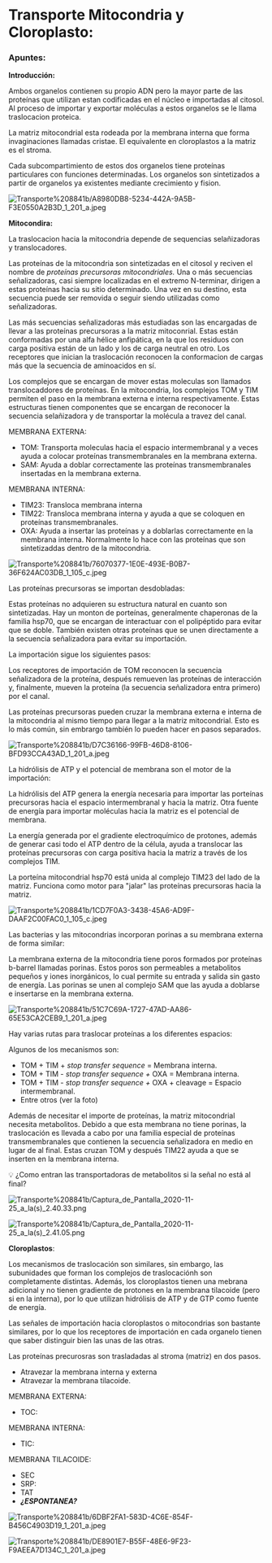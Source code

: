 # Transporte Mitocondria y Cloroplasto:

### Apuntes:

**Introducción:**

Ambos organelos contienen su propio ADN pero la mayor parte de las proteínas que utilizan estan codificadas en el núcleo e importadas al citosol. Al proceso de importar y exportar moléculas a estos organelos se le llama traslocacion proteica.

La matriz mitocondrial esta rodeada por la membrana interna que forma invaginaciones llamadas cristae. El equivalente en cloroplastos a la matriz es el stroma.

Cada subcompartimiento de estos dos organelos tiene proteínas particulares con funciones determinadas. Los organelos son sintetizados a partir de organelos ya existentes mediante crecimiento y fision. 

![Transporte%208841b/A8980DB8-5234-442A-9A5B-F3E0550A2B3D_1_201_a.jpeg](Transporte%208841b/A8980DB8-5234-442A-9A5B-F3E0550A2B3D_1_201_a.jpeg)

**Mitocondira:**

La traslocacion hacia la mitocondria depende de sequencias selañizadoras y translocadores.

Las proteínas de la mitocondria son sintetizadas en el citosol y reciven el nombre de *proteínas precursoras mitocondriales.* Una o más secuencias señalizadoras, casi siempre localizadas en el extremo N-terminar, dirigen a estas proteínas hacia su sitio determinado. Una vez en su destino, esta secuencia puede ser removida o seguir siendo utilizadas como señalizadoras. 

Las más secuencias señalizadoras más estudiadas son las encargadas de llevar a las proteínas precursoras a la matriz mitoconrial. Estas están conformadas por una alfa hélice anfipática, en la que los residuos con carga positiva están de un lado y los de carga neutral en otro. Los receptores que inician la traslocación reconocen la conformacion de cargas más que la secuencia de aminoacidos en sí. 

Los complejos que se encargan de mover estas moleculas son llamados translocaddores de proteínas. En la mitocondria, los complejos TOM y TIM permiten el paso en la membrana externa e interna respectivamente. Estas estructuras tienen componentes que se encargan de reconocer la secuencia selañizadora y de transportar la molécula a travez del canal. 

MEMBRANA EXTERNA:

- TOM: Transporta moleculas hacia el espacio intermembranal y a veces ayuda a colocar proteínas transmembranales en la membrana externa.
- SAM: Ayuda a doblar correctamente las proteínas transmembranales insertadas en la membrana externa.

MEMBRANA INTERNA:

- TIM23: Transloca membrana interna
- TIM22: Transloca membrana interna y ayuda a que se coloquen en proteínas transmembranales.
- OXA: Ayuda a insertar las proteínas y a doblarlas correctamente en la membrana interna. Normalmente lo hace con las proteínas que son sintetizaddas dentro de la mitocondria.

![Transporte%208841b/76070377-1E0E-493E-B0B7-36F624AC03DB_1_105_c.jpeg](Transporte%208841b/76070377-1E0E-493E-B0B7-36F624AC03DB_1_105_c.jpeg)

Las proteínas precursoras se importan desdobladas:

Estas proteínas no adquieren su estructura natural en cuanto son sintetizadas. Hay un monton de porteínas, generalmente chaperonas de la familia hsp70, que se encargan de interactuar con el polipéptido para evitar que se doble. También existen otras proteínas que se unen directamente a la secuencia señalizadora para evitar su importación. 

La importación sigue los siguientes pasos:

Los receptores de importación de TOM reconocen la secuencia señalizadora de la proteína, después remueven las proteínas de interacción y, finalmente, mueven la proteína (la secuencia señalizadora entra primero) por el canal. 

Las proteínas precursoras pueden cruzar la membrana externa e interna de la mitocondria al mismo tiempo para llegar a la matriz mitocondrial. Esto es lo más común, sin embrargo también lo pueden hacer en pasos separados.

![Transporte%208841b/D7C36166-99FB-46D8-8106-BFD93CCA43AD_1_201_a.jpeg](Transporte%208841b/D7C36166-99FB-46D8-8106-BFD93CCA43AD_1_201_a.jpeg)

La hidrólisis de ATP y el potencial de membrana son el motor de la importación:

La hidrólisis del ATP genera la energía necesaria para importar las porteínas precursoras hacia el espacio intermembranal y hacia la matriz. Otra fuente de energía para importar moléculas hacia la matriz es el potencial de membrana. 

La energía generada por el gradiente electroquímico de protones, además de generar casi todo el ATP dentro de la célula, ayuda a translocar las proteínas precursoras con carga positiva hacia la matriz a través de los complejos TIM. 

La porteína mitocondrial hsp70 está unida al complejo TIM23 del lado de la matriz. Funciona como motor para "jalar" las proteínas precursoras hacia la matriz. 

![Transporte%208841b/1CD7F0A3-3438-45A6-AD9F-DAAF2C00FAC0_1_105_c.jpeg](Transporte%208841b/1CD7F0A3-3438-45A6-AD9F-DAAF2C00FAC0_1_105_c.jpeg)

Las bacterias y las mitocondrias incorporan porinas a su membrana externa de forma similar:

La membrana externa de la mitocondria tiene poros formados por proteínas b-barrel llamadas porinas. Estos poros son permeables a metabolitos pequeños y iones inorgánicos, lo cual permite su entrada y salida sin gasto de energía. Las porinas se unen al complejo SAM que las ayuda a doblarse e insertarse en la membrana externa. 

![Transporte%208841b/51C7C69A-1727-47AD-AA86-65E53CA2CEB9_1_201_a.jpeg](Transporte%208841b/51C7C69A-1727-47AD-AA86-65E53CA2CEB9_1_201_a.jpeg)

Hay varias rutas para traslocar proteínas a los diferentes espacios:

Algunos de los mecanismos son: 

- TOM + TIM + *stop transfer sequence* = Membrana interna.
- TOM + TIM - *stop transfer sequence +* OXA = Membrana interna.
- TOM + TIM - *stop transfer sequence +* OXA + cleavage = Espacio intermembranal.
- Entre otros (ver la foto)

Además de necesitar el importe de proteínas, la matriz mitocondrial necesita metabolitos. Debido a que esta membrana no tiene porinas, la traslocación es llevada a cabo por una familia especial de proteínas transmembranales que contienen la secuencia señalizadora en medio en lugar de al final. Estas cruzan TOM y después TIM22 ayuda a que se inserten en la membrana interna.

<aside>
💡 ¿Como entran las transportadoras de metabolitos si la señal no está al final?

</aside>

![Transporte%208841b/Captura_de_Pantalla_2020-11-25_a_la(s)_2.40.33.png](Transporte%208841b/Captura_de_Pantalla_2020-11-25_a_la(s)_2.40.33.png)

![Transporte%208841b/Captura_de_Pantalla_2020-11-25_a_la(s)_2.41.05.png](Transporte%208841b/Captura_de_Pantalla_2020-11-25_a_la(s)_2.41.05.png)

**Cloroplastos**:

Los mecanismos de traslocación son similares, sin embargo, las subunidades que forman los complejos de traslocaciónh son completamente distintas. Además, los cloroplastos tienen una mebrana adicional y  no tienen gradiente de protones en la membrana tilacoide (pero si en la interna), por lo que utilizan hidrólisis de ATP y de GTP como fuente de energía.

Las señales de importación hacia cloroplastos o mitocondrias son bastante similares, por lo que los receptores de importación en cada organelo tienen que saber distinguir bien las unas de las otras. 

Las proteínas precurosras son trasladadas al stroma (matriz) en dos pasos. 

- Atravezar la membrana interna y externa
- Atravezar la membrana tilacoide.

MEMBRANA EXTERNA:

- TOC:

MEMBRANA INTERNA:

- TIC:

MEMBRANA TILACOIDE:

- SEC
- SRP:
- TAT
- ***¿ESPONTANEA?***

![Transporte%208841b/6DBF2FA1-583D-4C6E-854F-B456C4903D19_1_201_a.jpeg](Transporte%208841b/6DBF2FA1-583D-4C6E-854F-B456C4903D19_1_201_a.jpeg)

![Transporte%208841b/DE8901E7-B55F-48E6-9F23-F9AEEA7D134C_1_201_a.jpeg](Transporte%208841b/DE8901E7-B55F-48E6-9F23-F9AEEA7D134C_1_201_a.jpeg)
